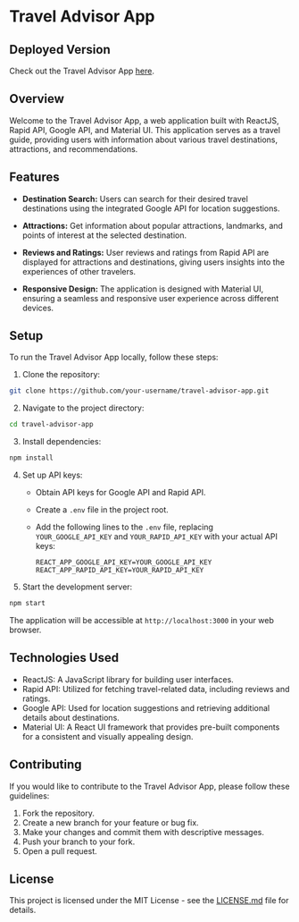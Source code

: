 # Travel Advisor App

## Deployed Version

Check out the Travel Advisor App [here](https://travel-buddy-advisor.netlify.app/).


## Overview

Welcome to the Travel Advisor App, a web application built with ReactJS, Rapid API, Google API, and Material UI. This application serves as a travel guide, providing users with information about various travel destinations, attractions, and recommendations.

## Features

- **Destination Search:** Users can search for their desired travel destinations using the integrated Google API for location suggestions.

- **Attractions:** Get information about popular attractions, landmarks, and points of interest at the selected destination.

- **Reviews and Ratings:** User reviews and ratings from Rapid API are displayed for attractions and destinations, giving users insights into the experiences of other travelers.

- **Responsive Design:** The application is designed with Material UI, ensuring a seamless and responsive user experience across different devices.

## Setup

To run the Travel Advisor App locally, follow these steps:

1. Clone the repository:

```bash
git clone https://github.com/your-username/travel-advisor-app.git
```

2. Navigate to the project directory:

```bash
cd travel-advisor-app
```

3. Install dependencies:

```bash
npm install
```

4. Set up API keys:

   - Obtain API keys for Google API and Rapid API.
   - Create a `.env` file in the project root.
   - Add the following lines to the `.env` file, replacing `YOUR_GOOGLE_API_KEY` and `YOUR_RAPID_API_KEY` with your actual API keys:

     ```env
     REACT_APP_GOOGLE_API_KEY=YOUR_GOOGLE_API_KEY
     REACT_APP_RAPID_API_KEY=YOUR_RAPID_API_KEY
     ```

5. Start the development server:

```bash
npm start
```

The application will be accessible at `http://localhost:3000` in your web browser.



## Technologies Used

- ReactJS: A JavaScript library for building user interfaces.
- Rapid API: Utilized for fetching travel-related data, including reviews and ratings.
- Google API: Used for location suggestions and retrieving additional details about destinations.
- Material UI: A React UI framework that provides pre-built components for a consistent and visually appealing design.

## Contributing

If you would like to contribute to the Travel Advisor App, please follow these guidelines:

1. Fork the repository.
2. Create a new branch for your feature or bug fix.
3. Make your changes and commit them with descriptive messages.
4. Push your branch to your fork.
5. Open a pull request.

## License

This project is licensed under the MIT License - see the [LICENSE.md](LICENSE.md) file for details.
